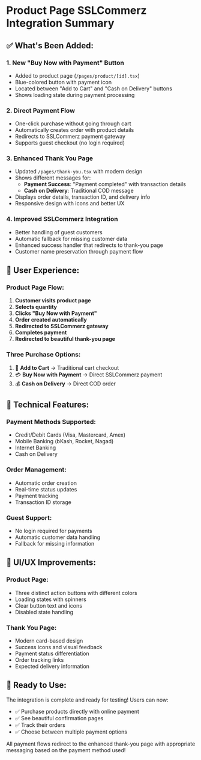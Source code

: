 # Product Page SSLCommerz Integration Summary

## ✅ What's Been Added:

### 1. **New "Buy Now with Payment" Button**
- Added to product page (`/pages/product/[id].tsx`)
- Blue-colored button with payment icon
- Located between "Add to Cart" and "Cash on Delivery" buttons
- Shows loading state during payment processing

### 2. **Direct Payment Flow**
- One-click purchase without going through cart
- Automatically creates order with product details
- Redirects to SSLCommerz payment gateway
- Supports guest checkout (no login required)

### 3. **Enhanced Thank You Page**
- Updated `/pages/thank-you.tsx` with modern design
- Shows different messages for:
  - **Payment Success**: "Payment completed" with transaction details
  - **Cash on Delivery**: Traditional COD message
- Displays order details, transaction ID, and delivery info
- Responsive design with icons and better UX

### 4. **Improved SSLCommerz Integration**
- Better handling of guest customers
- Automatic fallback for missing customer data
- Enhanced success handler that redirects to thank-you page
- Customer name preservation through payment flow

## 🎯 User Experience:

### **Product Page Flow:**
1. **Customer visits product page**
2. **Selects quantity**
3. **Clicks "Buy Now with Payment"**
4. **Order created automatically**
5. **Redirected to SSLCommerz gateway**
6. **Completes payment**
7. **Redirected to beautiful thank-you page**

### **Three Purchase Options:**
1. 🛒 **Add to Cart** → Traditional cart checkout
2. 💳 **Buy Now with Payment** → Direct SSLCommerz payment
3. 💰 **Cash on Delivery** → Direct COD order

## 🔧 Technical Features:

### **Payment Methods Supported:**
- Credit/Debit Cards (Visa, Mastercard, Amex)
- Mobile Banking (bKash, Rocket, Nagad)
- Internet Banking
- Cash on Delivery

### **Order Management:**
- Automatic order creation
- Real-time status updates
- Payment tracking
- Transaction ID storage

### **Guest Support:**
- No login required for payments
- Automatic customer data handling
- Fallback for missing information

## 🎨 UI/UX Improvements:

### **Product Page:**
- Three distinct action buttons with different colors
- Loading states with spinners
- Clear button text and icons
- Disabled state handling

### **Thank You Page:**
- Modern card-based design
- Success icons and visual feedback
- Payment status differentiation
- Order tracking links
- Expected delivery information

## 🚀 Ready to Use:

The integration is complete and ready for testing! Users can now:
- ✅ Purchase products directly with online payment
- ✅ See beautiful confirmation pages
- ✅ Track their orders
- ✅ Choose between multiple payment options

All payment flows redirect to the enhanced thank-you page with appropriate messaging based on the payment method used!
